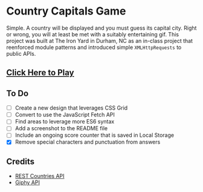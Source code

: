 # Country Capitals Game
Simple. A country will be displayed and you must guess its capital city. Right or wrong, you will at least be met with a suitably entertaining gif. This project was built at The Iron Yard in Durham, NC as an in-class project that reenforced module patterns and introduced simple `XMLHttpRequests` to public APIs.

## [Click Here to Play](https://yuschick.github.io/country-capitals-game/)

## To Do
- [ ] Create a new design that leverages CSS Grid
- [ ] Convert to use the JavaScript Fetch API
- [ ] Find areas to leverage more ES6 syntax
- [ ] Add a screenshot to the README file
- [ ] Include an ongoing score counter that is saved in Local Storage
- [x] Remove special characters and punctuation from answers

## Credits

- [REST Countries API](http://restcountries.eu/)
- [Giphy API](https://github.com/Giphy/GiphyAPI)
